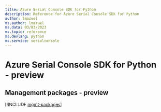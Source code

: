 ```yaml
---
title: Azure Serial Console SDK for Python
description: Reference for Azure Serial Console SDK for Python
author: lmazuel
ms.author: lmazuel
ms.data: 03/03/2023
ms.topic: reference
ms.devlang: python
ms.service: serialconsole
---
```

# Azure Serial Console SDK for Python - preview

## Management packages - preview
[!INCLUDE [mgmt-packages](serial-console-mgmt-index.md)]